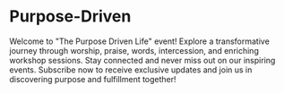 # Purpose-Driven
Welcome to "The Purpose Driven Life" event! Explore a transformative journey through worship, praise, words, intercession, and enriching workshop sessions. Stay connected and never miss out on our inspiring events. Subscribe now to receive exclusive updates and join us in discovering purpose and fulfillment together!
